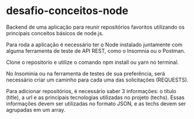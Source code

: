 # desafio-conceitos-node

Backend de uma aplicação para reunir repositórios favoritos utilizando os principais conceitos básicos de node.js.

Para roda a aplicação é necessário ter o Node instalado juntamente com alguma ferramenta de teste de API REST, como o Insomnia ou o Postman.

Clone o repositorio e utilize o comando npm install ou yarn no terminal.

No Insominia ou na ferramenta de testes de sua preferência, será necessário criar um caminho para cada uma das solicitações (REQUESTS).

Para adicionar repositórios, é necessário saber 3 informações: o título (title), a url e as principais tecnologias utilizadas no projeto (techs). Essas informações devem ser utilizadas no formato JSON, e as techs devem ser agrupadas em um array.
